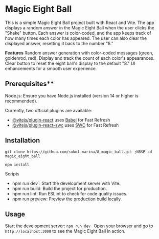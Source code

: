 # Magic Eight Ball
This is a simple Magic Eight Ball project built with React and Vite. The app displays a random answer in the Magic Eight Ball when the user clicks the "Shake" button. Each answer is color-coded, and the app keeps track of how many times each color has appeared. The user can also clear the displayed answer, resetting it back to the number "8."

**Features**
Random answer generation with color-coded messages (green, goldenrod, red).
Display and track the count of each color's appearances.
Clear button to reset the eight ball's display to the default "8."
UI enhancements for a smooth user experience.

## Prerequisites**
Node.js: Ensure you have Node.js installed (version 14 or higher is recommended).

Currently, two official plugins are available:

- [@vitejs/plugin-react](https://github.com/vitejs/vite-plugin-react/blob/main/packages/plugin-react/README.md) uses [Babel](https://babeljs.io/) for Fast Refresh
- [@vitejs/plugin-react-swc](https://github.com/vitejs/vite-plugin-react-swc) uses [SWC](https://swc.rs/) for Fast Refresh


## Installation
`git clone https://github.com/sokol-marina/8_magic_ball.git ;NBSP cd magic_eight_ball`

`npm install`

Scripts
* npm run dev`: Start the development server with Vite.
* npm run build: Build the project for production.
* npm run lint: Run ESLint to check for code quality issues.
* npm run preview: Preview the production build locally.

## Usage
Start the development server:
`npm run dev
`
Open your browser and go to `http://localhost:3000` to see the Magic Eight Ball in action.